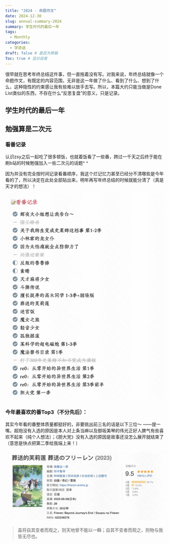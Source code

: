 ```yaml
---
title: "2024 - 命题作文"
date: 2024-12-30
slug: annual-summary-2024
summary: 学生时代的最后一年
tags:
  - Monthly
categories:
  - 学说话
draft: false # 是否为草稿
Toc: true # 显示目录
---
```


很早就在思考年终总结这件事，但一直拖着没有写。对我来说，年终总结就像一个命题作文，有既定的内容范围，无非是这一年做了什么、看到了什么、想到了什么，这种隐性的约束感让我有些难以放手去写。所以，本篇大约只能当做是Done List类似的东西，不存在什么“反思复盘”的意义，只是记录。

## 学生时代的最后一年

## 勉强算是二次元

### 看番记录
认识zsy之后一起吃了很多顿饭，也就着饭看了一些番，跨过一千天之后终于能在刷b站的时候勉强加入一些二次元的话题^ ^

因为并没有完全按时间记录看番顺序，我这个烂记忆力甚至已经分不清哪些是今年看的了，所以决定在此处全部贴出来，明年再写年终总结的时候就能分清了（真是天才的想法）！

![](image.png)

### 今年最喜欢的番Top3（不分先后）：
其实今年看的番整体质量都挺好的，非要挑出前三名的话是以下三位～
——提一嘴，超炮没有入选的原因是本人对上条当麻以及御坂美琴的伟光正好人脾气有些喜欢不起来（纯个人想法）；《胆大党》没有入选的原因是故事还没怎么展开就结束了（意思是快点把第二季给我端上来！）

![](image-1.png)
> 盖将自其变者而观之，则天地曾不能以一瞬；自其不变者而观之，则物与我皆无尽也。

